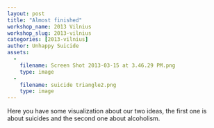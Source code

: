 ```yaml
---
layout: post
title: "Almost finished"
workshop_name: 2013 Vilnius
workshop_slug: 2013-vilnius
categories: [2013-vilnius]
author: Unhappy Suicide 
assets:
  -
    filename: Screen Shot 2013-03-15 at 3.46.29 PM.png
    type: image
  -
    filename: suicide triangle2.png
    type: image
---
```

Here you have some visualization about our two ideas, the first one is about&nbsp;suicides&nbsp;and the second one about&nbsp;alcoholism.
